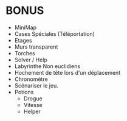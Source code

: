 # BONUS

 - MiniMap
 - Cases Spéciales (Téléportation)
 - Etages
 - Murs transparent
 - Torches
 - Solver / Help
 - Labyrinthe Non euclidiens
 - Hochement de tête lors d'un déplacement
 - Chronomètre
 - Scénariser le jeu.
 - Potions
 	- Drogue
 	- Vitesse
 	- Helper